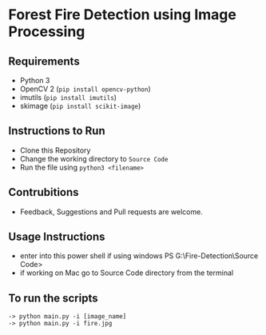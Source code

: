 # Forest Fire Detection using Image Processing

## Requirements
- Python 3
- OpenCV 2 (```pip install opencv-python```)
- imutils  (```pip install imutils```)
- skimage   (```pip install scikit-image```)

## Instructions to Run
- Clone this Repository
- Change the working directory to ```Source Code```
- Run the file using ```python3 <filename>```

## Contrubitions
- Feedback, Suggestions and Pull requests are welcome.

## Usage Instructions
- enter into this power shell if using windows PS G:\Fire-Detection\Source Code>
- if working on Mac go to Source Code directory from the terminal

## To run the scripts

    -> python main.py -i [image_name]
    -> python main.py -i fire.jpg